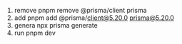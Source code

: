 1. remove
pnpm remove @prisma/client prisma
2. add
pnpm add @prisma/client@5.20.0 prisma@5.20.0
3. genera
npx prisma generate
4. run
pnpm dev
